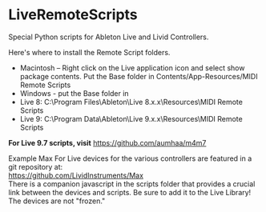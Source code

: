 LiveRemoteScripts
=================

Special Python scripts for Ableton Live and Livid Controllers.

Here's where to install the Remote Script folders.<br> 
+ Macintosh – Right click on the Live application icon and select show package contents. Put the Base folder in Contents/App-Resources/MIDI Remote Scripts
+ Windows - put the Base folder in 
 + Live 8: C:\Program Files\Ableton\Live 8.x.x\Resources\MIDI Remote Scripts
 + Live 9: C:\Program Data\Ableton\Live 9.x.x\Resources\MIDI Remote Scripts

**For Live 9.7 scripts, visit**
https://github.com/aumhaa/m4m7

Example Max For Live devices for the various controllers are featured in a git repository at:<br>
https://github.com/LividInstruments/Max<br>
There is a companion javascript in the scripts folder that provides a crucial link between the devices and scripts. Be sure to add it to the Live Library! The devices are not "frozen."
